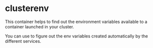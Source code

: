# clusterenv

This container helps to find out the environment variables available to a container launched in your cluster.

You can use to figure out the env variables created automatically by the different services.
